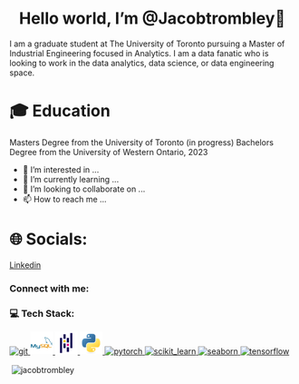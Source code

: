 <h1 align="center">Hello world, I’m @Jacobtrombley👋</h1>

I am a graduate student at The University of Toronto pursuing a Master of Industrial Engineering focused in Analytics. I am a data fanatic who is looking to work in the data analytics, data science, or data engineering space. 




<h1 align="left"> 🎓 Education</h1>
Masters Degree from the University of Toronto (in progress) 
Bachelors Degree from the University of Western Ontario, 2023

- 👀 I’m interested in ...
- 🌱 I’m currently learning ...
- 💞️ I’m looking to collaborate on ...
- 📫 How to reach me ...


<h1 align="left"> 🌐 Socials:</h1> 

[Linkedin](https://www.linkedin.com/in/jacob-trombley/)

<h3 align="left">Connect with me:</h3>
<p align="left">
</p>

<h3 align="left">💻 Tech Stack:</h3>
<p align="left"> <a href="https://git-scm.com/" target="_blank" rel="noreferrer"> <img src="https://www.vectorlogo.zone/logos/git-scm/git-scm-icon.svg" alt="git" width="40" height="40"/> </a> <a href="https://www.mysql.com/" target="_blank" rel="noreferrer"> <img src="https://raw.githubusercontent.com/devicons/devicon/master/icons/mysql/mysql-original-wordmark.svg" alt="mysql" width="40" height="40"/> </a> <a href="https://pandas.pydata.org/" target="_blank" rel="noreferrer"> <img src="https://raw.githubusercontent.com/devicons/devicon/2ae2a900d2f041da66e950e4d48052658d850630/icons/pandas/pandas-original.svg" alt="pandas" width="40" height="40"/> </a> <a href="https://www.python.org" target="_blank" rel="noreferrer"> <img src="https://raw.githubusercontent.com/devicons/devicon/master/icons/python/python-original.svg" alt="python" width="40" height="40"/> </a> <a href="https://pytorch.org/" target="_blank" rel="noreferrer"> <img src="https://www.vectorlogo.zone/logos/pytorch/pytorch-icon.svg" alt="pytorch" width="40" height="40"/> </a> <a href="https://scikit-learn.org/" target="_blank" rel="noreferrer"> <img src="https://upload.wikimedia.org/wikipedia/commons/0/05/Scikit_learn_logo_small.svg" alt="scikit_learn" width="40" height="40"/> </a> <a href="https://seaborn.pydata.org/" target="_blank" rel="noreferrer"> <img src="https://seaborn.pydata.org/_images/logo-mark-lightbg.svg" alt="seaborn" width="40" height="40"/> </a> <a href="https://www.tensorflow.org" target="_blank" rel="noreferrer"> <img src="https://www.vectorlogo.zone/logos/tensorflow/tensorflow-icon.svg" alt="tensorflow" width="40" height="40"/> </a> </p>


<p>&nbsp;<img align="center" src="https://github-readme-stats.vercel.app/api?username=jacobtrombley&show_icons=true&locale=en" alt="jacobtrombley" /></p>


<!---

- 👀 I’m interested in ...
- 🌱 I’m currently learning ...
- 💞️ I’m looking to collaborate on ...
- 📫 How to reach me ...
Jacobtrombley/Jacobtrombley is a ✨ special ✨ repository because its `README.md` (this file) appears on your GitHub profile.
You can click the Preview link to take a look at your changes.
Link to [sitename](url)
--->

